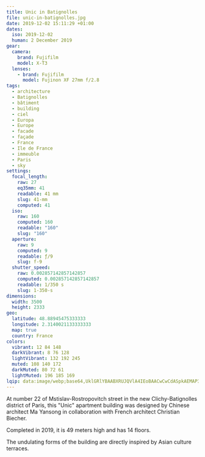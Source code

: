 ```yaml
---
title: Unic in Batignolles
file: unic-in-batignolles.jpg
date: 2019-12-02 15:11:29 +01:00
dates:
  iso: 2019-12-02
  human: 2 December 2019
gear:
  camera:
    brand: Fujifilm
    model: X-T3
  lenses:
    - brand: Fujifilm
      model: Fujinon XF 27mm f/2.8
tags:
  - architecture
  - Batignolles
  - bâtiment
  - building
  - ciel
  - Europa
  - Europe
  - facade
  - façade
  - France
  - Ile de France
  - immeuble
  - Paris
  - sky
settings:
  focal_length:
    raw: 27
    eq35mm: 41
    readable: 41 mm
    slug: 41-mm
    computed: 41
  iso:
    raw: 160
    computed: 160
    readable: "160"
    slug: "160"
  aperture:
    raw: 9
    computed: 9
    readable: ƒ/9
    slug: f-9
  shutter_speed:
    raw: 0.002857142857142857
    computed: 0.002857142857142857
    readable: 1/350 s
    slug: 1-350-s
dimensions:
  width: 3500
  height: 2333
geo:
  latitude: 48.88945475333333
  longitude: 2.3140021133333333
  map: true
  country: France
colors:
  vibrant: 12 84 148
  darkVibrant: 8 76 128
  lightVibrant: 132 192 245
  muted: 108 140 172
  darkMuted: 80 72 61
  lightMuted: 196 185 169
lqip: data:image/webp;base64,UklGRlYBAABXRUJQVlA4IEoBAACwCwCdASpkAEMAP3Gsxlk7uCijsHgJa3AuCUAZmqWnI8QzYJNA/LVt8ISTbP7ZxRNiKTGDAxFLa7l3kf1xdCu7W0pcVxHeRs76Ob2BRacZnvUXNAA97xV1v8BT9NhkFMMCeynvcwAA/ubO2DLc6rPe9LXDVvb/Go6+YLajabWRUKlFsdjmwC9OEQCV+Ffpu5NoS6lXBpB8m5+yTacn3ysOslUP0FxI2+t9n2wKohf+1bbo5GZ9dzywsprqiM+ZByq4MjfUG8pHdPZIEYF0sOKvs5I2VCMyJ7BtSaXEQYa619osWzgUP6YoVtZ6Z/uid6PRwJA/AmcAUrgriiHWnZmGQyuB2hu4SWFL5jWiwtvhUkIBkBJBh4a1AA8M6KTVR7uv9Hvs6O2dAU77xNbFhhZgqetOnWSnJov+U+B0ffuwBFRe8KRp6n2IAAA=
---
```


At number 22 of Mstislav-Rostropovitch street in the new Clichy-Batignolles district of Paris, this "Unic" apartment building was designed by Chinese architect Ma Yansong in collaboration with French architect Christian Biecher.

Completed in 2019, it is 49 meters high and has 14 floors.

The undulating forms of the building are directly inspired by Asian culture terraces.

